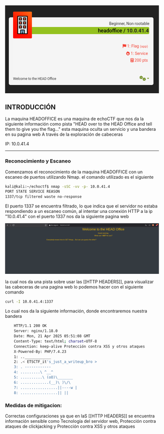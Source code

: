 ![head1](https://raw.githubusercontent.com/Juno0w0/echoCTF_Writeups/refs/heads/main/Writeups/HEADOFFICE/head1.png)
## INTRODUCCIÓN 

La maquina HEADOFFICE es una maquina de echoCTF que nos da la siguiente información como pista "HEAD over to the HEAD Office and tell them to give you the flag..." esta maquina oculta un servicio y una bandera en su pagina web A través de la exploración de cabeceras

IP: 10.0.41.4

---

### Reconocimiento y Escaneo

Comenzamos el reconocimiento de la maquina HEADOFFICE con un escaneo de puertos utilizando Nmap. el comando utilizado es el siguiente

``` bash
kali@kali:~/echoctf$ nmap -sSC -vv -p- 10.0.41.4
PORT STATE SERVICE REASON
1337/tcp filtered waste no-response
```


El puerto 1337 se encuentra filtrado, lo que indica que el servidor no estaba respondiendo a un escaneo común, al intentar una conexión HTTP a la ip "10.0.41.4" con el puerto 1337 nos da la siguiente pagina web

![head2](https://raw.githubusercontent.com/Juno0w0/echoCTF_Writeups/refs/heads/main/Writeups/HEADOFFICE/head2.png)

la cual nos da una pista sobre usar las [[HTTP HEADERS]], para visualizar las cabeceras de una pagina web lo podemos hacer con el siguiente comando

``` bash
curl -I 10.0.41.4:1337
```

Lo cual nos da la siguiente información, donde encontraremos nuestra bandera

```bash  
	HTTP/1.1 200 OK
	Server: nginx/1.18.0
	Date: Mon, 21 Apr 2025 05:51:08 GMT
	Content-Type: text/html; charset=UTF-8
	Connection: keep-alive Protección contra XSS y otros ataques
	X-Powered-By: PHP/7.4.23
	1: ..____________
	2: .< ETSCTF_it's_just_a_writeup_bro >
	3: . ------------
	4: .........\ ^__^
	5: ..........\ (oO)\_______
	6: .............(__)\ )\/\
	7: .................||----w |
	8: .................|| ||
```

### Medidas de mitigacion:

Correctas configuraciones ya que en laS [[HTTP HEADERS]] se encuentra información sensible como Tecnología del servidor web, Protección contra ataques de clickjacking y Protección contra XSS y otros ataques


